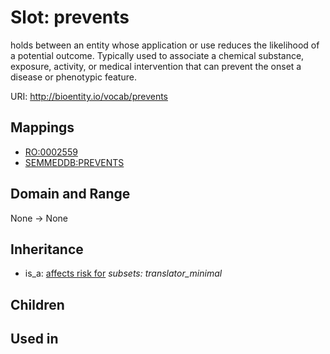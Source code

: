 # Slot: prevents


holds between an entity whose application or use reduces the likelihood of a potential outcome.  Typically used to associate a chemical substance, exposure, activity, or medical intervention that can prevent the onset a disease or phenotypic feature.

URI: http://bioentity.io/vocab/prevents
## Mappings

 * [RO:0002559](http://purl.obolibrary.org/obo/RO_0002559)
 * [SEMMEDDB:PREVENTS](http://purl.obolibrary.org/obo/SEMMEDDB_PREVENTS)
## Domain and Range

None -> None
## Inheritance

 *  is_a: [affects risk for](affects_risk_for.md) *subsets: translator_minimal*
## Children

## Used in

